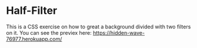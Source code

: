 # Half-Filter
This is a CSS exercise on how to great a background divided with two filters on it. You can see the previex here: https://hidden-wave-76977.herokuapp.com/
